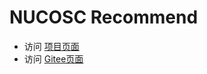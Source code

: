 # NUCOSC Recommend

* 访问 [项目页面](https://www.nucosc.com/RecommendProjects)
* 访问 [Gitee页面](https://nucosc.gitee.io/RecommendProjects)
